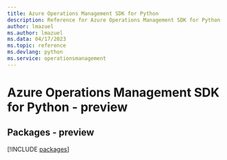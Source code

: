 ```yaml
---
title: Azure Operations Management SDK for Python
description: Reference for Azure Operations Management SDK for Python
author: lmazuel
ms.author: lmazuel
ms.data: 04/17/2023
ms.topic: reference
ms.devlang: python
ms.service: operationsmanagement
---
```

# Azure Operations Management SDK for Python - preview
## Packages - preview
[!INCLUDE [packages](operations-management-index.md)]